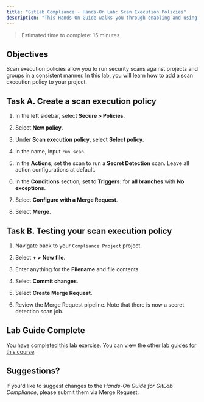 ```yaml
---
title: "GitLab Compliance - Hands-On Lab: Scan Execution Policies"
description: "This Hands-On Guide walks you through enabling and using Scan Execution Policies in your projects."
---
```


> Estimated time to complete: 15 minutes

## Objectives

Scan execution policies allow you to run security scans against projects and groups in a consistent manner. In this lab, you will learn how to add a scan execution policy to your project.

## Task A. Create a scan execution policy

1. In the left sidebar, select **Secure > Policies**. 

1. Select **New policy**.

1. Under **Scan execution policy**, select **Select policy**.

1. In the name, input `run scan`.

1. In the **Actions**, set the scan to run a **Secret Detection** scan. Leave all action configurations at default.

1. In the **Conditions** section, set to **Triggers:** for **all branches** with **No exceptions**.

1. Select **Configure with a Merge Request**.

1. Select **Merge**.

## Task B. Testing your scan execution policy

1. Navigate back to your `Compliance Project` project.

1. Select **+ > New file**.

1. Enter anything for the **Filename** and file contents.

1. Select **Commit changes**.

1. Select **Create Merge Request**.

1. Review the Merge Request pipeline. Note that there is now a secret detection scan job.

## Lab Guide Complete

You have completed this lab exercise. You can view the other [lab guides for this course](/handbook/customer-success/professional-services-engineering/education-services/ilt-labs/gitlabcompliancehandson).

## Suggestions?

If you'd like to suggest changes to the *Hands-On Guide for GitLab Compliance*, please submit them via Merge Request.
